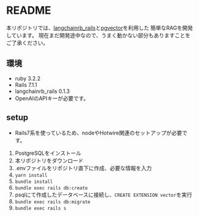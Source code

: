 # README

本リポジトリでは、[langchainrb_rails](https://github.com/andreibondarev/langchainrb_rails)と[pgvector](https://github.com/pgvector/pgvector)を利用した
簡単なRAGを開発しています。
現在まだ開発途中なので、うまく動かない部分もありますことをご了承ください。

## 環境
* ruby 3.2.2
* Rails 7.1.1
* langchainrb_rails 0.1.3
* OpenAIのAPIキーが必要です。

## setup
* Rails7系を使っているため、nodeやHotwire関連のセットアップが必要です。

1. PostgreSQLをインストール
2. 本リポジトリをダウンロード
3. .envファイルをリポジトリ直下に作成、必要な情報を入力
5. ```yarn install```
6. ```bundle install```
7. ```bundle exec rails db:create```
8. psqlにて作成したデータベースに接続し、```CREATE EXTENSION vector```を実行
9. ```bundle exec rails db:migrate```
10. ```bundle exec rails s```
